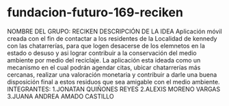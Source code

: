 # fundacion-futuro-169-reciken
NOMBRE DEL GRUPO: RECIKEN
DESCRIPCIÓN DE LA IDEA
Aplicación móvil creada con el fin de contactar a los residentes de la Localidad de kennedy con las chatarrerías, para que logen desacerse de los elemnetos en la estado o desuso y asi lograr contribuir a la conservación del medio ambiente por medio del reciclaje.
La aplicación esta ideada como un mecanismo en el cual podrán agendar citas, ubicar chatarrerías más cercanas, realizar una valoración monetaria y contribuir a darle una buena disposición final a estos residuos que sea amigable con el medio ambiente.
INTEGRANTES:
1.JONATAN QUIÑONES REYES
2.ALEXIS MORENO VARGAS 
3.JUANA ANDREA AMADO CASTILLO 
